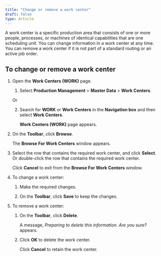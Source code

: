 ```yaml
---
title: "Change or remove a work center"
draft: false
type: Article
---
```


A work center is a specific production area that consists of one or more people, processes, or machines of identical capabilities that are one scheduling unit. You can change information in a work center at any time. You can remove a work center if it is not part of a standard routing or an active job order.

## To change or remove a work center

1. Open the **Work Centers (WORK)** page.

    1. Select **Production Management** > **Master Data** > **Work Centers**.

    Or

    2. Search for **WORK** or **Work Centers** in the **Navigation box** and then select **Work Centers**.

        **Work Centers (WORK)** page appears.

2. On the **Toolbar**, click **Browse**.

    The **Browse For Work Centers** window appears.

3. Select the row that contains the required work center, and click **Select**. Or double-click the row that contains the required work center.

    Click **Cancel** to exit from the **Browse For Work Centers** window.

4. To change a work center:

    1. Make the required changes.

    2. On the **Toolbar**, click **Save** to keep the changes.

5. To remove a work center:

    1. On the **Toolbar**, click **Delete**.

        A message, *Preparing to delete this information. Are you sure?* appears.

    2. Click **OK** to delete the work center.

       Click **Cancel** to retain the work center.

​